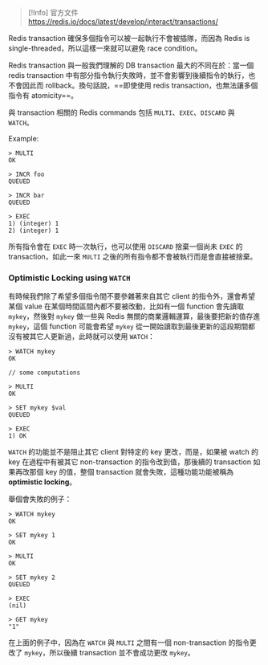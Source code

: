 >[!Info] 官方文件
><https://redis.io/docs/latest/develop/interact/transactions/>

Redis transaction 確保多個指令可以被一起執行不會被插隊，而因為 Redis is single-threaded，所以這樣一來就可以避免 race condition。

Redis transaction 與一般我們理解的 DB transaction 最大的不同在於：當一個 redis transaction 中有部分指令執行失敗時，並不會影響到後續指令的執行，也不會因此而 rollback。換句話說，==即使使用 redis transaction，也無法讓多個指令有 atomicity==。

與 transaction 相關的 Redis commands 包括 `MULTI`、`EXEC`、`DISCARD` 與 `WATCH`。

Example:

```plaintext
> MULTI
OK

> INCR foo
QUEUED

> INCR bar
QUEUED

> EXEC
1) (integer) 1
2) (integer) 1
```

所有指令會在 `EXEC` 時一次執行，也可以使用 `DISCARD` 捨棄一個尚未 `EXEC` 的 transaction，如此一來 `MULTI` 之後的所有指令都不會被執行而是會直接被捨棄。

### Optimistic Locking using `WATCH`

有時候我們除了希望多個指令間不要參雜著來自其它 client 的指令外，還會希望某個 value 在某個時間區間內都不要被改動，比如有一個 function 會先讀取 `mykey`，然後對 `mykey` 做一些與 Redis 無關的商業邏輯運算，最後要把新的值存進 `mykey`，這個 function 可能會希望 `mykey` 從一開始讀取到最後更新的這段期間都沒有被其它人更新過，此時就可以使用 `WATCH`：

```plaintext
> WATCH mykey
OK

// some computations

> MULTI
OK

> SET mykey $val
QUEUED

> EXEC
1) OK
```

`WATCH` 的功能並不是阻止其它 client 對特定的 key 更改，而是，如果被 watch 的 key 在過程中有被其它 non-transaction 的指令改到值，那後續的 transaction 如果再改那個 key 的值，整個 transaction 就會失敗，這種功能功能被稱為 **optimistic locking**。

舉個會失敗的例子：

```plaintext
> WATCH mykey
OK

> SET mykey 1
OK

> MULTI
OK

> SET mykey 2
QUEUED

> EXEC
(nil)

> GET mykey
"1"
```

在上面的例子中，因為在 `WATCH` 與 `MULTI` 之間有一個 non-transaction 的指令更改了 `mykey`，所以後續 transaction 並不會成功更改 `mykey`。
